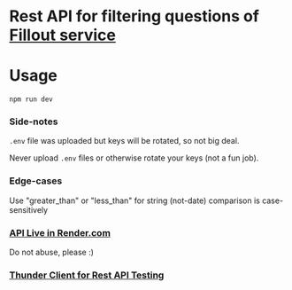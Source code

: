# Rest API for filtering questions of [Fillout service](https://www.fillout.com)

# Usage

```
npm run dev
```

### Side-notes

```.env``` file was uploaded but keys will be rotated, so not big deal. 

Never upload ```.env``` files or otherwise rotate your keys (not a fun job).

### Edge-cases

Use "greater_than" or "less_than" for string (not-date) comparison is case-sensitively

### [API Live in Render.com](https://rest-api-for-fillout-api-test.onrender.com/)
Do not abuse, please :) 

### [Thunder Client for Rest API Testing](https://www.thunderclient.com/)
